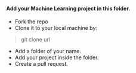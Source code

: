 #### Add your Machine Learning project in this folder.
- Fork the repo
- Clone it to your local machine by: 
> git clone url
- Add a folder of your name.
- Add your project inside the folder.
- Create a pull request.

